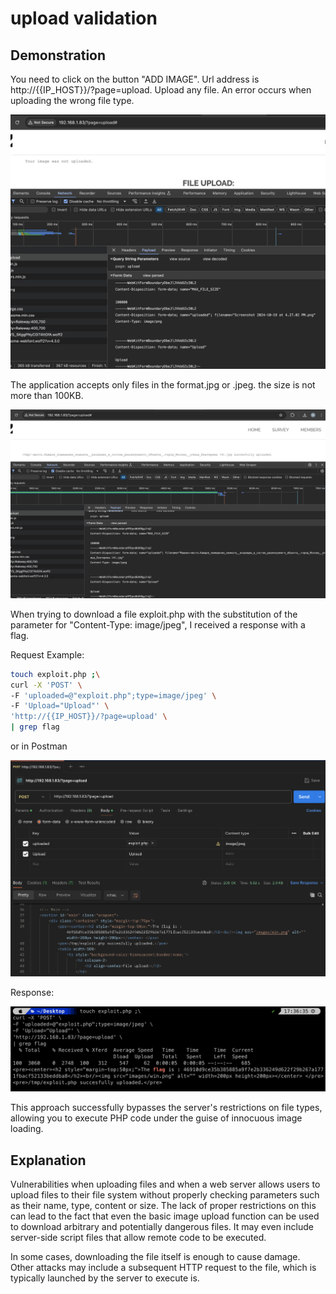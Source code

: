 # upload validation

## Demonstration

You need to click on the button "ADD IMAGE". Url address is http://{{IP_HOST}}/?page=upload.
Upload any file.
An error occurs when uploading the wrong file type.

![alt text](image.png)

The application accepts only files in the format.jpg or .jpeg. the size is not more than 100KB.

![alt text](image-1.png)

When trying to download a file exploit.php with the substitution of the parameter for "Content-Type: image/jpeg", I received a response with a flag.

Request Example:

```sh
touch exploit.php ;\
curl -X 'POST' \
-F 'uploaded=@"exploit.php";type=image/jpeg' \
-F 'Upload="Upload"' \
'http://{{IP_HOST}}/?page=upload' \
| grep flag

```

or in Postman

![alt text](image-3.png)

Response:

![alt text](image-2.png)

This approach successfully bypasses the server's restrictions on file types, allowing you to execute PHP code under the guise of innocuous image loading.



## Explanation

Vulnerabilities when uploading files and when a web server allows users to upload files to their file system without properly checking parameters such as their name, type, content or size. The lack of proper restrictions on this can lead to the fact that even the basic image upload function can be used to download arbitrary and potentially dangerous files. It may even include server-side script files that allow remote code to be executed.

In some cases, downloading the file itself is enough to cause damage. Other attacks may include a subsequent HTTP request to the file, which is typically launched by the server to execute is.
